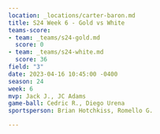 ```yaml
---
location: _locations/carter-baron.md
title: S24 Week 6 - Gold vs White
teams-score:
- team: _teams/s24-gold.md
  score: 0
- team: _teams/s24-white.md
  score: 36
field: "3"
date: 2023-04-16 10:45:00 -0400
season: 24
week: 6
mvp: Jack J., JC Adams
game-ball: Cedric R., Diego Urena
sportsperson: Brian Hotchkiss, Romello G.

---
```

